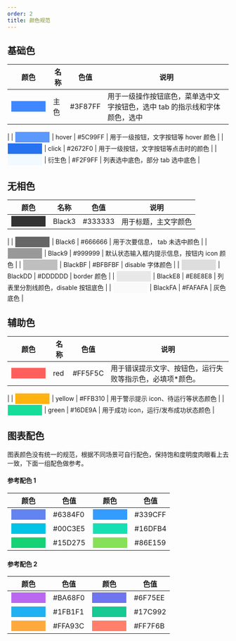 ```yaml
---
order: 2
title: 颜色规范
---
```


## 基础色

| 颜色 |名称  |色值  |说明  |
|---------|---------|---------|---------|
| <input style="background: #3F87FF;width: 80px; height: 26px;border: 1px solid #fff;" /> |   主色      |  #3F87FF       |  用于一级操作按钮底色，菜单选中文字按钮色，选中 tab 的指示线和字体颜色，选中
   |
|     <input style="background: #5C99FF;width: 80px; height: 26px;border: 1px solid #fff;" />  |  hover     |   #5C99FF      |  用于一级按钮，文字按钮等 hover 颜色       |
|     <input style="background: #2672F0;width: 80px; height: 26px;border: 1px solid #fff;" />    |   click      |   #2672F0      | 用于一级按钮，文字按钮等点击时的颜色 |
|  <input style="background: #F2F9FF;width: 80px; height: 26px;border: 1px solid #fff;" /> |     衍生色    |     #F2F9FF    | 列表选中底色，部分 tab 选中底色 |

## 无相色

| 颜色 |名称  |色值  |说明  |
|---------|---------|---------|---------|
| <input style="background: #333333;width: 80px; height: 26px;border: 1px solid #fff;" /> |   Black3      |  #333333       |  用于标题，主文字颜色
   |
|     <input style="background: #666666;width: 80px; height: 26px;border: 1px solid #fff;" />  |  Black6     |   #666666      |  用于次要信息， tab 未选中颜色      |
|     <input style="background: #999999;width: 80px; height: 26px;border: 1px solid #fff;" />    |   Black9      |   #999999      | 默认状态输入框内提示信息，按钮内 icon 颜色 |
|  <input style="background: #BFBFBF;width: 80px; height: 26px;border: 1px solid #fff;" /> |     BlackBF    |     #BFBFBF    | disable 字体颜色 |
|  <input style="background: #DDDDDD;width: 80px; height: 26px;border: 1px solid #fff;" /> |     BlackDD    |     #DDDDDD    | border 颜色 |
|  <input style="background: #E8E8E8;width: 80px; height: 26px;border: 1px solid #fff;" /> |     BlackE8    |     #E8E8E8    | 列表里分割线颜色，disable 按钮底色 |
|  <input style="background: #FAFAFA;width: 80px; height: 26px;border: 1px solid #fff;" /> |     BlackFA    |     #FAFAFA    | 灰色底色 |

## 辅助色

| 颜色 |名称  |色值  |说明  |
|---------|---------|---------|---------|
| <input style="background: #FF5F5C;width: 80px; height: 26px;border: 1px solid #fff;" /> |   red      |  #FF5F5C       |  用于错误提示文字、按钮色，运行失败等指示色，必填项*颜色。
   |
|     <input style="background: #FFB310;width: 80px; height: 26px;border: 1px solid #fff;" />  |  yellow     |   #FFB310      |  用于警示提示 icon、待运行等状态颜色      |
|     <input style="background: #16DE9A;width: 80px; height: 26px;border: 1px solid #fff;" />    |   green      |   #16DE9A      | 用于成功 icon，运行/发布成功状态颜色 |

## 图表配色

图表颜色没有统一的规范，根据不同场景可自行配色，保持饱和度明度肉眼看上去一致，下面一组配色做参考。

#### 参考配色 1

| 颜色 |色值  |颜色  |色值  |
|---------|---------|---------|---------|
| <input style="background: #6384F0;width: 80px; height: 26px;border: 1px solid #fff;" /> |   #6384F0      |  <input style="background: #339CFF;width: 80px; height: 26px;border: 1px solid #fff;" />       |  #339CFF |
|     <input style="background: #00C3E5;width: 80px; height: 26px;border: 1px solid #fff;" />  |  #00C3E5     |   <input style="background: #16DFB4;width: 80px; height: 26px;border: 1px solid #fff;" />      |  #16DFB4      |
|     <input style="background: #15D275;width: 80px; height: 26px;border: 1px solid #fff;" />    |   #15D275      |   <input style="background: #86E159;width: 80px; height: 26px;border: 1px solid #fff;" />      | #86E159 |

#### 参考配色 2

| 颜色 |色值  |颜色  |色值  |
|---------|---------|---------|---------|
| <input style="background: #BA68F0;width: 80px; height: 26px;border: 1px solid #fff;" /> |   #BA68F0      |  <input style="background: #6F75EE;width: 80px; height: 26px;border: 1px solid #fff;" />       |  #6F75EE |
|     <input style="background: #1FB1F1;width: 80px; height: 26px;border: 1px solid #fff;" />  |  #1FB1F1     |   <input style="background: #17C992;width: 80px; height: 26px;border: 1px solid #fff;" />      |  #17C992      |
|     <input style="background: #FFA93C;width: 80px; height: 26px;border: 1px solid #fff;" />    |   #FFA93C      |   <input style="background: #FF7F6B;width: 80px; height: 26px;border: 1px solid #fff;" />      | #FF7F6B |
